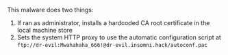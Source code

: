 This malware does two things:

1. If ran as administrator, installs a hardcoded CA root certificate in the local machine store
2. Sets the system HTTP proxy to use the automatic configuration script at `ftp://dr-evil:Mwahahaha_666!@dr-evil.insomni.hack/autoconf.pac`